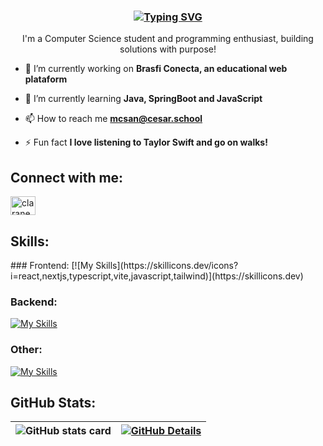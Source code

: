 <h3 align="center">
<a href="https://git.io/typing-svg"><img src="https://readme-typing-svg.demolab.com?font=Fira+Code&size=34&duration=4000&pause=1000&color=FA199D&center=true&width=940&height=60&lines=Hi!+I'm+Clara+Neves+%F0%9F%98%8A" alt="Typing SVG" /></a></h3>
<p align="center">I'm a Computer Science student and programming enthusiast, building solutions with purpose!</p>

- 🔭 I’m currently working on **Brasfi Conecta, an educational web plataform**

- 🌱 I’m currently learning **Java, SpringBoot and JavaScript**

- 📫 How to reach me **mcsan@cesar.school**

- ⚡ Fun fact **I love listening to Taylor Swift and go on walks!**

<h2 align="left">Connect with me:</h2>
<p align="left">
<a href="https://linkedin.com/in/claranevess" target="blank"><img align="center" src="https://raw.githubusercontent.com/rahuldkjain/github-profile-readme-generator/master/src/images/icons/Social/linked-in-alt.svg" alt="claranevess" height="30" width="40" /></a>
</p>

<h2 align="left">Skills:</h2>
### Frontend:
[![My Skills](https://skillicons.dev/icons?i=react,nextjs,typescript,vite,javascript,tailwind)](https://skillicons.dev)

### Backend:
[![My Skills](https://skillicons.dev/icons?i=django,spring,java,python,c)](https://skillicons.dev)

### Other:
[![My Skills](https://skillicons.dev/icons?i=git,vscode,postgresql)](https://skillicons.dev)
<br>
## GitHub Stats:
| ![GitHub stats card](http://github-profile-summary-cards.vercel.app/api/cards/stats?username=claranevess&theme=dracula) | [![GitHub Details](http://github-profile-summary-cards.vercel.app/api/cards/profile-details?username=claranevess&theme=dracula)](https://github.com/vn7n24fzkq/github-profile-summary-cards) |  
 | ----------- | ----------- |



